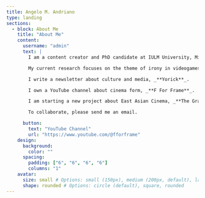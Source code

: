 ```yaml
---
title: Angelo M. Andriano
type: landing
sections:
  - block: About Me
    title: "About Me"
    content:
      username: "admin"
      text: |
        I am a content creator and PhD candidate at IULM University, Milan.

        My current research focuses on the theme of irony in videogames and the way in which game designers can foster the illusion of decentralization for the players.

        I write a newsletter about culture and media, _**Yorick**_.

        I own a YouTube channel about cinema form, _**F For Frame**_.

        I am starting a new project about East Asian Cinema, _**The Grandmasters**_, on YouTube.

        To collaborate, please send me an email.

      button:
        text: "YouTube Channel"
        url: "https://www.youtube.com/@fforframe"
    design:
      background:
        color: ""
      spacing:
        padding: ["6", "6", "6", "6"]
        columns: "1"
    avatar:
      size: small # Options: small (150px), medium (200px, default), large (320px), xl (400px), xxl (500px)
      shape: rounded # Options: circle (default), square, rounded
---
```


